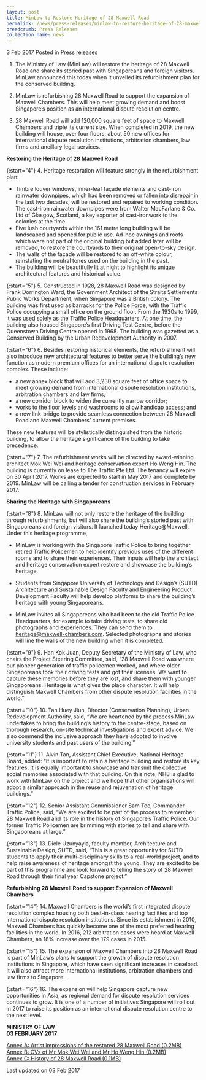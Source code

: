 ```yaml
---
layout: post
title: MinLaw to Restore Heritage of 28 Maxwell Road
permalink: /news/press-releases/minlaw-to-restore-heritage-of-28-maxwell-road
breadcrumb: Press Releases
collection_name: news
---
```


3 Feb 2017 Posted in [Press releases](/news/press-releases)

1. The Ministry of Law (MinLaw) will restore the heritage of 28 Maxwell Road and share its storied past with Singaporeans and foreign visitors. MinLaw announced this today when it unveiled its refurbishment plan for the conserved building.


2. MinLaw is refurbishing 28 Maxwell Road to support the expansion of Maxwell Chambers. This will help meet growing demand and boost Singapore’s position as an international dispute resolution centre.


3. 28 Maxwell Road will add 120,000 square feet of space to Maxwell Chambers and triple its current size. When completed in 2019, the new building will house, over four floors, about 50 new offices for international dispute resolution institutions, arbitration chambers, law firms and ancillary legal services.

 

**Restoring the Heritage of 28 Maxwell Road**

 
{:start="4"}
4. Heritage restoration will feature strongly in the refurbishment plan: 
  * Timbre louver windows, inner-leaf façade elements and cast-iron rainwater downpipes, which had been removed or fallen into disrepair in the last two decades, will be restored and repaired to working condition. The cast-iron rainwater downpipes were from Walter MacFarlane & Co. Ltd of Glasgow, Scotland, a key exporter of cast-ironwork to the colonies at the time.
  * Five lush courtyards within the 161 metre long building will be landscaped and opened for public use. Ad-hoc awnings and roofs which were not part of the original building but added later will be removed, to restore the courtyards to their original open-to-sky design.  
  * The walls of the façade will be restored to an off-white colour, reinstating the neutral tones used on the building in the past.
  * The building will be beautifully lit at night to highlight its unique architectural features and historical value.

 
{:start="5"}
5. Constructed in 1928, 28 Maxwell Road was designed by Frank Dorrington Ward, the Government Architect of the Straits Settlements Public Works Department, when Singapore was a British colony. The building was first used as barracks for the Police Force, with the Traffic Police occupying a small office on the ground floor. From the 1930s to 1999, it was used solely as the Traffic Police Headquarters. At one time, the building also housed Singapore’s first Driving Test Centre, before the Queenstown Driving Centre opened in 1968. The building was gazetted as a Conserved Building by the Urban Redevelopment Authority in 2007.

 
{:start="6"}
6. Besides restoring historical elements, the refurbishment will also introduce new architectural features to better serve the building’s new function as modern premium offices for an international dispute resolution complex. These include:
  * a new annex block that will add 3,230 square feet of office space to meet growing demand from international dispute resolution institutions, arbitration chambers and law firms;
  * a new corridor block to widen the currently narrow corridor;
  * works to the floor levels and washrooms to allow handicap access; and
  * a new link-bridge to provide seamless connection between 28 Maxwell Road and Maxwell Chambers’ current premises. 

 

These new features will be stylistically distinguished from the historic building, to allow the heritage significance of the building to take precedence.

 
{:start="7"}
7. The refurbishment works will be directed by award-winning architect Mok Wei Wei and heritage conservation expert Ho Weng Hin. The building is currently on lease to The Traffic Pte Ltd. The tenancy will expire on 30 April 2017. Works are expected to start in May 2017 and complete by 2019. MinLaw will be calling a tender for construction services in February 2017.

 

**Sharing the Heritage with Singaporeans**

 
{:start="8"}
8. MinLaw will not only restore the heritage of the building through refurbishments, but will also share the building’s storied past with Singaporeans and foreign visitors. It launched today Heritage@Maxwell. Under this heritage programme,  

  * MinLaw is working with the Singapore Traffic Police to bring together retired Traffic Policemen to help identify previous uses of the different rooms and to share their experiences. Their inputs will help the architect and heritage conservation expert restore and showcase the building’s heritage. 
  
  * Students from Singapore University of Technology and Design’s (SUTD) Architecture and Sustainable Design Faculty and Engineering Product Development Faculty will help develop platforms to share the building’s heritage with young Singaporeans.
  
  * MinLaw invites all Singaporeans who had been to the old Traffic Police Headquarters, for example to take driving tests, to share old photographs and experiences. They can send them to <heritage@maxwell-chambers.com>. Selected photographs and stories will line the walls of the new building when it is completed.

 
{:start="9"}
9. Han Kok Juan, Deputy Secretary of the Ministry of Law, who chairs the Project Steering Committee, said, “28 Maxwell Road was where our pioneer generation of traffic policemen worked, and where older Singaporeans took their driving tests and got their licenses. We want to capture these memories before they are lost, and share them with younger Singaporeans. Heritage is what gives the place character. It will help distinguish Maxwell Chambers from other dispute resolution facilities in the world.” 

 
{:start="10"}
10. Tan Huey Jiun, Director (Conservation Planning), Urban Redevelopment Authority, said, “We are heartened by the process MinLaw undertakes to bring the building’s history to the centre-stage, based on thorough research, on-site technical investigations and expert advice. We also commend the inclusive approach they have adopted to involve university students and past users of the building.”  

{:start="11"}
11. Alvin Tan, Assistant Chief Executive, National Heritage Board, added: “It is important to retain a heritage building and restore its key features. It is equally important to showcase and transmit the collective social memories associated with that building. On this note, NHB is glad to work with MinLaw on the project and we hope that other organisations will adopt a similar approach in the reuse and rejuvenation of heritage buildings.”

 
{:start="12"}
12. Senior Assistant Commissioner Sam Tee, Commander Traffic Police, said, “We are excited to be part of the process to remember 28 Maxwell Road and its role in the history of Singapore’s Traffic Police. Our former Traffic Policemen are brimming with stories to tell and share with Singaporeans at large.”

 
{:start="13"}
13. Dicle Uzunyayla, faculty member, Architecture and Sustainable Design, SUTD, said, “This is a great opportunity for SUTD students to apply their multi-disciplinary skills to a real-world project, and to help raise awareness of heritage amongst the young. They are excited to be part of this programme and look forward to telling the story of 28 Maxwell Road through their final year Capstone project.”

 

**Refurbishing 28 Maxwell Road to support Expansion of Maxwell Chambers**

{:start="14"}
14. Maxwell Chambers is the world’s first integrated dispute resolution complex housing both best-in-class hearing facilities and top international dispute resolution institutions. Since its establishment in 2010, Maxwell Chambers has quickly become one of the most preferred hearing facilities in the world. In 2016, 212 arbitration cases were heard at Maxwell Chambers, an 18% increase over the 179 cases in 2015.

{:start="15"}
15. The expansion of Maxwell Chambers into 28 Maxwell Road is part of MinLaw’s plans to support the growth of dispute resolution institutions in Singapore, which have seen significant increases in caseload. It will also attract more international institutions, arbitration chambers and law firms to Singapore.

{:start="16"}
16. The expansion will help Singapore capture new opportunities in Asia, as regional demand for dispute resolution services continues to grow. It is one of a number of initiatives Singapore will roll out in 2017 to raise its position as an international dispute resolution centre to the next level.

**MINISTRY OF LAW**  
**03 FEBRUARY 2017**

[Annex A: Artist impressions of the restored 28 Maxwell Road (0.2MB)](/files/news/press-releases/2017/02/AnA.pdf)  
[Annex B: CVs of Mr Mok Wei Wei and Mr Ho Weng Hin (0.2MB)](/files/news/press-releases/2017/02/AnB.pdf)  
[Annex C: History of 28 Maxwell Road (0.1MB)](/files/news/press-releases/2017/02/AnC.pdf)  

<p class="right-side-updated">Last updated on 03 Feb 2017</p>

